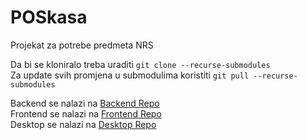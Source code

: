 # POSkasa

Projekat za potrebe predmeta NRS

Da bi se kloniralo treba uraditi `git clone --recurse-submodules`<br/>
Za update svih promjena u submodulima koristiti `git pull --recurse-submodules`<br/>

Backend se nalazi na [Backend Repo](https://github.com/SuperRsDev/POSKasa-Backend.git)<br/>
Frontend se nalazi na [Frontend Repo](https://github.com/SuperRsDev/POSKasa-Frontend.git)<br/>
Desktop se nalazi na [Desktop Repo](https://github.com/SuperRsDev/POSKasa-Desktop.git)<br/>